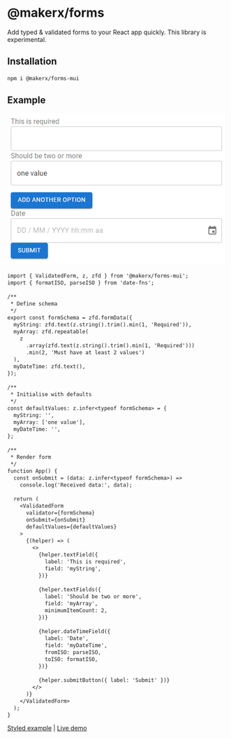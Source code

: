 # @makerx/forms

Add typed & validated forms to your React app quickly. This library is experimental.

## Installation

```bash
npm i @makerx/forms-mui
```

## Example

![Example](https://raw.githubusercontent.com/MakerXStudio/forms/main/mui-example.png)

```tsx
import { ValidatedForm, z, zfd } from '@makerx/forms-mui';
import { formatISO, parseISO } from 'date-fns';

/**
 * Define schema
 */
export const formSchema = zfd.formData({
  myString: zfd.text(z.string().trim().min(1, 'Required')),
  myArray: zfd.repeatable(
    z
      .array(zfd.text(z.string().trim().min(1, 'Required')))
      .min(2, 'Must have at least 2 values')
  ),
  myDateTime: zfd.text(),
});

/**
 * Initialise with defaults
 */
const defaultValues: z.infer<typeof formSchema> = {
  myString: '',
  myArray: ['one value'],
  myDateTime: '',
};

/**
 * Render form
 */
function App() {
  const onSubmit = (data: z.infer<typeof formSchema>) =>
    console.log('Received data:', data);

  return (
    <ValidatedForm
      validator={formSchema}
      onSubmit={onSubmit}
      defaultValues={defaultValues}
    >
      {(helper) => (
        <>
          {helper.textField({
            label: 'This is required',
            field: 'myString',
          })}

          {helper.textFields({
            label: 'Should be two or more',
            field: 'myArray',
            minimumItemCount: 2,
          })}

          {helper.dateTimeField({
            label: 'Date',
            field: 'myDateTime',
            fromISO: parseISO,
            toISO: formatISO,
          })}

          {helper.submitButton({ label: 'Submit' })}
        </>
      )}
    </ValidatedForm>
  );
}
```

[Styled example](https://github.com/MakerXStudio/forms/blob/main/packages/mui-example/src/App.tsx) | [Live demo](https://makerxstudio.github.io/forms/)
